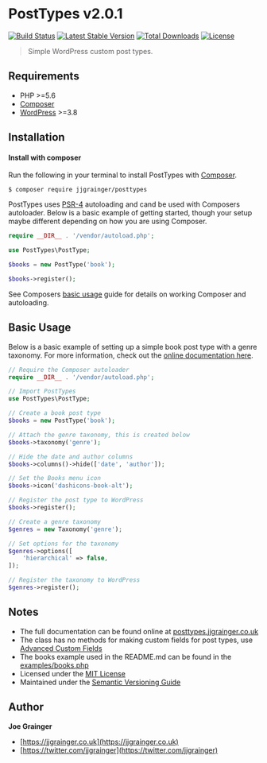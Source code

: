 # PostTypes v2.0.1

[![Build Status](https://flat.badgen.net/travis/jjgrainger/PostTypes?label=build)](https://travis-ci.org/jjgrainger/PostTypes) [![Latest Stable Version](https://flat.badgen.net/github/release/jjgrainger/PostTypes/stable)](https://packagist.org/packages/jjgrainger/posttypes) [![Total Downloads](https://flat.badgen.net/packagist/dt/jjgrainger/PostTypes)](https://packagist.org/packages/jjgrainger/posttypes) [![License](https://flat.badgen.net/github/license/jjgrainger/PostTypes)](https://packagist.org/packages/jjgrainger/posttypes)

> Simple WordPress custom post types.

## Requirements

* PHP >=5.6
* [Composer](https://getcomposer.org/)
* [WordPress](https://wordpress.org) >=3.8

## Installation

#### Install with composer

Run the following in your terminal to install PostTypes with [Composer](https://getcomposer.org/).

```
$ composer require jjgrainger/posttypes
```

PostTypes uses [PSR-4](https://www.php-fig.org/psr/psr-4/) autoloading and cand be used with Composers autoloader. Below is a basic example of getting started, though your setup maybe different depending on how you are using Composer.

```php
require __DIR__ . '/vendor/autoload.php';

use PostTypes\PostType;

$books = new PostType('book');

$books->register();
```

See Composers [basic usage](https://getcomposer.org/doc/01-basic-usage.md#autoloading) guide for details on working Composer and autoloading.

## Basic Usage

Below is a basic example of setting up a simple book post type with a genre taxonomy. For more information, check out the [online documentation here](https://posttypes.jjgrainger.co.uk).

```php
// Require the Composer autoloader
require __DIR__ . '/vendor/autoload.php';

// Import PostTypes
use PostTypes\PostType;

// Create a book post type
$books = new PostType('book');

// Attach the genre taxonomy, this is created below
$books->taxonomy('genre');

// Hide the date and author columns
$books->columns()->hide(['date', 'author']);

// Set the Books menu icon
$books->icon('dashicons-book-alt');

// Register the post type to WordPress
$books->register();

// Create a genre taxonomy
$genres = new Taxonomy('genre');

// Set options for the taxonomy
$genres->options([
    'hierarchical' => false,
]);

// Register the taxonomy to WordPress
$genres->register();
```

## Notes

* The full documentation can be found online at [posttypes.jjgrainger.co.uk](https://posttypes.jjgrainger.co.uk)
* The class has no methods for making custom fields for post types, use [Advanced Custom Fields](https://advancedcustomfields.com)
* The books example used in the README.md can be found in the [examples/books.php](examples/books.php)
* Licensed under the [MIT License](https://github.com/jjgrainger/wp-posttypes/blob/master/LICENSE)
* Maintained under the [Semantic Versioning Guide](https://semver.org)

## Author

**Joe Grainger**

* [https://jjgrainger.co.uk](https://jjgrainger.co.uk)
* [https://twitter.com/jjgrainger](https://twitter.com/jjgrainger)
